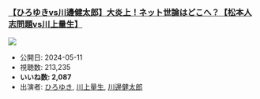 ### [【ひろゆきvs川邊健太郎】大炎上！ネット世論はどこへ？【松本人志問題vs川上量生】](https://www.youtube.com/watch?v=RbPcci9CocU)
[![](https://img.youtube.com/vi/RbPcci9CocU/sddefault.jpg)](https://www.youtube.com/watch?v=RbPcci9CocU)
-   公開日: 2024-05-11
-   視聴数: 213,235
-   **いいね数: 2,087**
-   出演者: [ひろゆき](/rehacq_fan/people/ひろゆき "wikilink"), [川上量生](/rehacq_fan/people/川上量生 "wikilink"), [川邊健太郎](/rehacq_fan/people/川邊健太郎 "wikilink")
